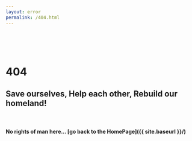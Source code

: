 ```yaml
---
layout: error
permalink: /404.html
---
```


<br>
<br>
<br>

# 404

## Save ourselves, Help each other, Rebuild our homeland!

<br>

#### No rights of man here... [go back to the HomePage]({{ site.baseurl }}/)
